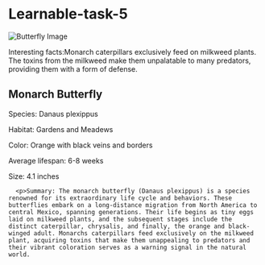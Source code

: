 # Learnable-task-5
<!DOCTYPE html>
<html lang="en">
<head>
    <meta charset="UTF-8">
    <meta name="viewport" content="width=device-width, initial-scale=1.0">
    <link rel="stylesheet" href="styles.css">
    <title>Animal Trading Card</title>
</head>
  
<body>
    <div class="card">
        <img src="https://encrypted-tbn0.gstatic.com/images?q=tbn:ANd9GcTSTTT3anKq55THazy-0N6SeRHCPvXvAKPqEw&usqp=CAU" alt="Butterfly Image">
      <p>Interesting facts:Monarch caterpillars exclusively feed on milkweed plants. The toxins from the milkweed make them unpalatable to many predators, providing them with a form of defense.</p>
        <h2>Monarch Butterfly</h2>
        <p>Species: Danaus plexippus</p>
        <p>Habitat: Gardens and Meadews</p>
        <p>Color: Orange with black veins and borders</p>
      <p>Average lifespan: 6-8 weeks</p>
        <p>Size: 4.1 inches</p>

      <p>Summary: The monarch butterfly (Danaus plexippus) is a species renowned for its extraordinary life cycle and behaviors. These butterflies embark on a long-distance migration from North America to central Mexico, spanning generations. Their life begins as tiny eggs laid on milkweed plants, and the subsequent stages include the distinct caterpillar, chrysalis, and finally, the orange and black-winged adult. Monarchs caterpillars feed exclusively on the milkweed plant, acquiring toxins that make them unappealing to predators and their vibrant coloration serves as a warning signal in the natural world.
</p>
    </div>
</body>
</html>
